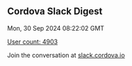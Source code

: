 ## Cordova Slack Digest
Mon, 30 Sep 2024 08:22:02 GMT

[User count: 4903](https://cordova.slack.com/)


Join the conversation at [slack.cordova.io](http://slack.cordova.io/)
